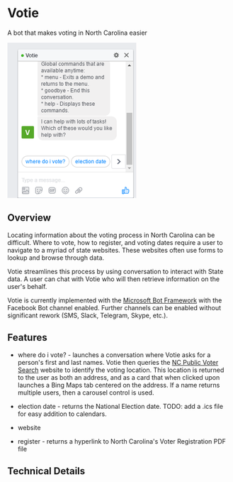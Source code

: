 # Votie
A bot that makes voting in North Carolina easier

![screenshot](./media/image-001.png)

## Overview
Locating information about the voting process in North Carolina can be difficult. Where to vote, how to register, and voting dates require a user to navigate to a myriad of state websites.  These websites often use forms to lookup and browse through data. 

Votie streamlines this process by using conversation to interact with State data.  A user can chat with Votie who will then retrieve information on the user's behalf. 

Votie is currently implemented with the [Microsoft Bot Framework](https://dev.botframework.com/) with the Facebook Bot channel enabled. Further channels can be enabled without significant rework (SMS, Slack, Telegram, Skype, etc.). 

## Features

* where do i vote? - launches a conversation where Votie asks for a person's first and last names. Votie then queries the [NC Public Voter Search](https://vt.ncsbe.gov/voter_search_public/) website to identify the voting location.  This location is returned to the user as both an address, and as a card that when clicked upon launches a Bing Maps tab centered on the address.  If a name returns multiple users, then a carousel control is used.

* election date - returns the National Election date. TODO: add a .ics file for easy addition to calendars.

* website

* register - returns a hyperlink to North Carolina's Voter Registration PDF file

## Technical Details
